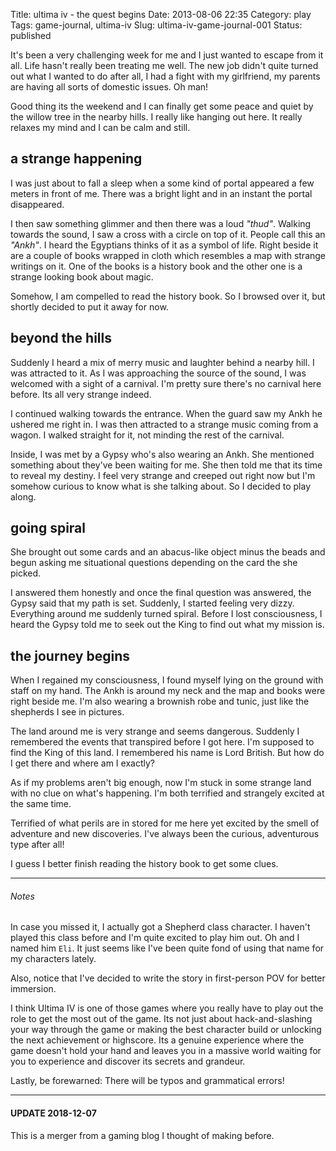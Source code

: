 Title: ultima iv - the quest begins
Date: 2013-08-06 22:35
Category: play
Tags: game-journal, ultima-iv
Slug: ultima-iv-game-journal-001
Status: published


It's been a very challenging week for me and I just wanted to escape from 
it all. Life hasn't really been treating me well. The new job didn't quite 
turned out what I wanted to do after all, I had a fight with my 
girlfriend, my parents are having all sorts of domestic issues. Oh man!

Good thing its the weekend and I can finally get some peace and quiet by 
the willow tree in the nearby hills. I really like hanging out here. It 
really relaxes my mind and I can be calm and still.


## a strange happening

I was just about to fall a sleep when a some kind of portal appeared a few 
meters in front of me. There was a bright light and in an instant the 
portal disappeared. 

I then saw something glimmer and then there was a loud *"thud"*. Walking 
towards the sound, I saw a cross with a circle on top of it. People call 
this an *"Ankh"*. I heard the Egyptians thinks of it as a symbol of life. 
Right beside it are a couple of books wrapped in cloth which resembles a 
map with strange writings on it. One of the books is a history book and 
the other one is a strange looking book about magic.

Somehow, I am compelled to read the history book. So I browsed over it, 
but shortly decided to put it away for now. 


## beyond the hills

Suddenly I heard a mix of merry music and laughter behind a nearby hill. 
I was attracted to it. As I was approaching the source of the sound, I was 
welcomed with a sight of a carnival. I'm pretty sure there's no carnival 
here before. Its all very strange indeed. 

I continued walking towards the entrance. When the guard saw my Ankh he 
ushered me right in. I was then attracted to a strange music coming from a 
wagon. I walked straight for it, not minding the rest of the carnival. 

Inside, I was met by a Gypsy who's also wearing an Ankh. She mentioned 
something about they've been waiting for me. She then told me that its 
time to reveal my destiny. I feel very strange and creeped out right now 
but I'm somehow curious to know what is she talking about. So I decided to 
play along.


## going spiral

She brought out some cards and an abacus-like object minus the beads and 
begun asking me situational questions depending on the card the she 
picked. 

I answered them honestly and once the final question was answered, the 
Gypsy said that my path is set. Suddenly, I started feeling very dizzy. 
Everything around me suddenly turned spiral. Before I lost consciousness, 
I heard the Gypsy told me to seek out the King to find out what my mission 
is. 


## the journey begins

When I regained my consciousness, I found myself lying on the ground with 
staff on my hand. The Ankh is around my neck and the map and books were 
right beside me. I'm also wearing a brownish robe and tunic, just like the 
shepherds I see in pictures. 

The land around me is very strange and seems dangerous. Suddenly I 
remembered the events that transpired before I got here. I'm supposed to 
find the King of this land. I remembered his name is Lord British. But how 
do I get there and where am I exactly?

As if my problems aren't big enough, now I'm stuck in some strange land 
with no clue on what's happening. I'm both terrified and strangely excited 
at the same time. 

Terrified of what perils are in stored for me here yet excited by the 
smell of adventure and new discoveries. I've always been the curious, 
adventurous type after all!

I guess I better finish reading the history book to get some clues.


------


###### Notes

In case you missed it, I actually got a Shepherd class character. I 
haven't played this class before and I'm quite excited to play him out. Oh 
and I named him `Eli`. It just seems like I've been quite fond of using 
that name for my characters lately. 

Also, notice that I've decided to write the story in first-person POV for 
better immersion. 

I think Ultima IV is one of those games where you really have to play out 
the role to get the most out of the game. Its not just about 
hack-and-slashing your way through the game or making the best character 
build or unlocking the next achievement or highscore. Its a genuine 
experience where the game doesn't hold your hand and leaves you in a 
massive world waiting for you to experience and discover its secrets and 
grandeur. 

Lastly, be forewarned: There will be typos and grammatical errors!


------

#### UPDATE 2018-12-07

This is a merger from a gaming blog I thought of making before.

